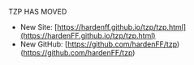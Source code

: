 TZP HAS MOVED
- New Site: [https://hardenff.github.io/tzp/tzp.html](https://hardenFF.github.io/tzp/tzp.html)
- New GitHub: [https://github.com/hardenFF/tzp)(https://github.com/hardenFF/tzp)
